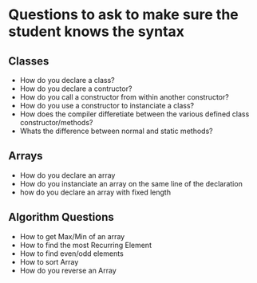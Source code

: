 # Questions to ask to make sure the student knows the syntax

## Classes

- How do you declare a class?
- How do you declare a contructor?
- How do you call a constructor from within another constructor?
- How do you use a constructor to instanciate a class?
- How does the compiler differetiate between the various defined class constructor/methods?
- Whats the difference between normal and static methods?

## Arrays

- How do you declare an array
- How do you instanciate an array on the same line of the declaration
- how do you declare an array with fixed length

## Algorithm Questions

- How to get Max/Min of an array
- How to find the most Recurring Element
- How to find even/odd elements
- How to sort Array
- How do you reverse an Array
